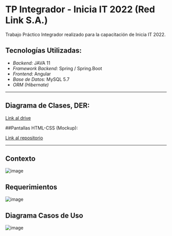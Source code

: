 # TP Integrador - Inicia IT 2022 (Red Link S.A.)

Trabajo Práctico Integrador realizado para la capacitación de Inicia IT 2022.

## Tecnologías Utilizadas:
* *Backend:* JAVA 11
* *Framework Backend:* Spring / Spring.Boot
* *Frontend:* Angular
* *Base de Datos:* MySQL 5.7
* *ORM (Hibernate)*

---

## Diagrama de Clases, DER:

[Link al drive](https://drive.google.com/drive/folders/1R1VuqNwkPlsZ2rMYmb6_YX9kuKIRUR7P?usp=sharing)

##Pantallas HTML-CSS (Mockup):

[Link al repositorio](https://github.com/josebarreto97/tpLink-HTML)

---

## Contexto
![image](https://drive.google.com/uc?export=view&id=1iKduDpW5821p5WTR1i9_myk5mPDdec2L)

## Requerimientos
![image](https://drive.google.com/uc?export=view&id=1x07S6ZwXT5FLNYqIkQ6Hprn8Ueaqn20T)

## Diagrama Casos de Uso
![image](https://drive.google.com/uc?export=view&id=1TiC0GhgnDbFvsiObTIuZmrSp51BndZQT)